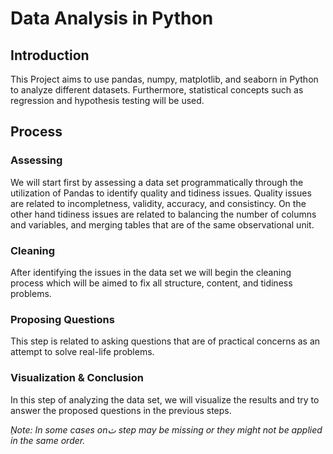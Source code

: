 # Data Analysis in Python

## Introduction
This Project aims to use pandas, numpy, matplotlib, and seaborn in Python to analyze different datasets. Furthermore, statistical concepts such as regression and hypothesis testing will be used.

## Process

### Assessing
We will start first by assessing a data set programmatically through the utilization of Pandas to identify quality and tidiness issues. Quality issues are related to incompletness, validity, accuracy, and consistincy. On the other hand tidiness issues are related to balancing the number of columns and variables, and merging tables that are of the same observational unit.

### Cleaning
After identifying the issues in the data set we will begin the cleaning process which will be aimed to fix all structure, content, and tidiness problems.

### Proposing Questions
This step is related to asking questions that are of practical concerns as an attempt to solve real-life problems.

### Visualization & Conclusion
In this step of analyzing the data set, we will visualize the results and try to answer the proposed questions in the previous steps.

_ِNote: In some cases onث step may be missing or they might not be applied in the same order._
